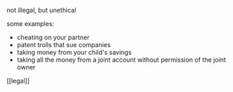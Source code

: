 not illegal, but unethical

some examples:
- cheating on your partner 
- patent trolls that sue companies
- taking money from your child's savings
- taking all the money from a joint account without permission of the joint owner

[[legal]]